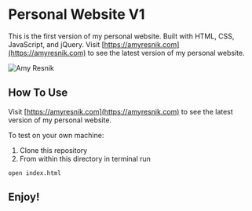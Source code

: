 # Personal Website V1

This is the first version of my personal website. Built with HTML, CSS, JavaScript, and jQuery. Visit [https://amyresnik.com](https://amyresnik.com) to see the latest version of my personal website.

![Amy Resnik](https://user-images.githubusercontent.com/8761638/69677912-1736b980-1072-11ea-8c93-78a18669660c.png)

## How To Use

Visit [https://amyresnik.com](https://amyresnik.com) to see the latest version of my personal website.

To test on your own machine:
1. Clone this repository
2. From within this directory in terminal run
```
open index.html
```

## Enjoy!
